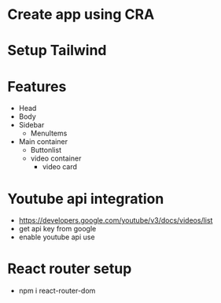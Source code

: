 # Create app using CRA

# Setup Tailwind

# Features

- Head
- Body
- Sidebar
  - MenuItems
- Main container
  - Buttonlist
  - video container
    - video card

# Youtube api integration

- https://developers.google.com/youtube/v3/docs/videos/list
- get api key from google
- enable youtube api use

# React router setup

- npm i react-router-dom
